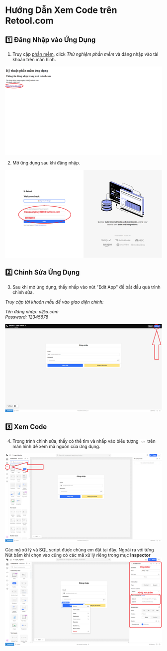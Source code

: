 # Hướng Dẫn Xem Code trên Retool.com

## 1️⃣ Đăng Nhập vào Ứng Dụng

1. Truy cập [phần mềm](https://dark-greencat.github.io/AGV_Server/), click *Thử nghiệm phần mềm* và đăng nhập vào tài khoản trên màn hình.

![Open App](./images/open_app1.png)

2. Mở ứng dụng sau khi đăng nhập.

![Open App](./images/open_app2.png)

## 2️⃣ Chỉnh Sửa Ứng Dụng

3. Sau khi mở ứng dụng, thầy nhấp vào nút "Edit App" để bắt đầu quá trình chỉnh sửa.

_Truy cập tài khoản mẫu để vào giao diện chính:_

_Tên đăng nhập: a@a.com_  
_Password: 12345678_


![Edit App](./images/edit_app.png)

## 3️⃣ Xem Code

4. Trong trình chỉnh sửa, thầy có thể tìm và nhấp vào biểu tượng  <img src="./images/code_icon.png" alt="Code Icon" style="height: 1em; vertical-align: middle;"> trên màn hình để xem mã nguồn của ứng dụng.

![View Code](./images/view_code.png)

Các mã xử lý và SQL script được chúng em đặt tại đây. Ngoài ra với từng Nút bấm khi chọn vào cũng có các mã xử lý riêng trong mục **Inspector**
![Button](./images/button.png)
